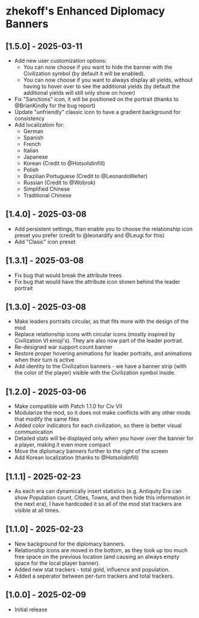 # zhekoff's Enhanced Diplomacy Banners

## [1.5.0] - 2025-03-11
 - Add new user customization options:
    - You can now choose if you want to hide the banner with the Civilization symbol (by default it will be enabled).
    - You can now choose if you want to always display all yields, without having to hover over to see the additional yields (by default the additional yields will still only show on hover)
 - Fix "Sanctions" icon, it will be positioned on the portrait (thanks to @BrianKindly for the bug report)
 - Update "unfriendly" classic icon to have a gradient background for consistency
 - Add localization for:
    - German
    - Spanish
    - French
    - Italian
    - Japanese
    - Korean (Credit to @Hotsolidinfill)
    - Polish
    - Brazilian Portuguese (Credit to @LeonardoWelter)
    - Russian (Credit to @Wobrok)
    - Simplified Chinese
    - Traditional Chinese

## [1.4.0] - 2025-03-08
 - Add persistent settings, than enable you to choose the relationship icon preset you prefer (credit to @leonardify and @Leugi for this)
 - Add "Clasic" icon preset

## [1.3.1] - 2025-03-08
 - Fix bug that would break the attribute trees
 - Fix bug that would have the attribute icon shown behind the leader portrait

## [1.3.0] - 2025-03-08
 - Make leaders portraits circular, as that fits more with the design of the mod
 - Replace relationship icons with circular icons (mostly inspired by Civilization VI emoji's). They are also now part of the leader portrait.
 - Re-designed war support count banner
 - Restore proper hovering animations for leader portraits, and animations when their turn is active
 - Add identity to the Civilization banners - we have a banner strip (with the color of the player) visible with the Civilization symbol inside.

## [1.2.0] - 2025-03-06
- Make compatible with Patch 1.1.0 for Civ VII
- Modularize the mod, so it does not make conflicts with any other mods that modify the same files
- Added color indicators for each civilization, so there is better visual communication
- Detailed stats will be displayed only when you hover over the banner for a player, making it even more compact
- Move the diplomacy banners further to the right of the screen
- Add Korean localization (thanks to @Hotsolidinfill)

## [1.1.1] - 2025-02-23
- As each era can dynamically insert statistics (e.g. Antiquity Era can show Population count, Cities, Towns, and then hide this information in the next era), I have hardcoded it so all of the mod stat trackers are visible at all times.

## [1.1.0] - 2025-02-23
- New background for the diplomacy banners.
- Relationship icons are moved in the bottom, as they took up too much free space on the previous location (and causing an always empty space for the local player banner).
- Added new stat trackers - total gold, influence and population.
- Added a seperator between per-turn trackers and total trackers.

## [1.0.0] - 2025-02-09
- Initial release
